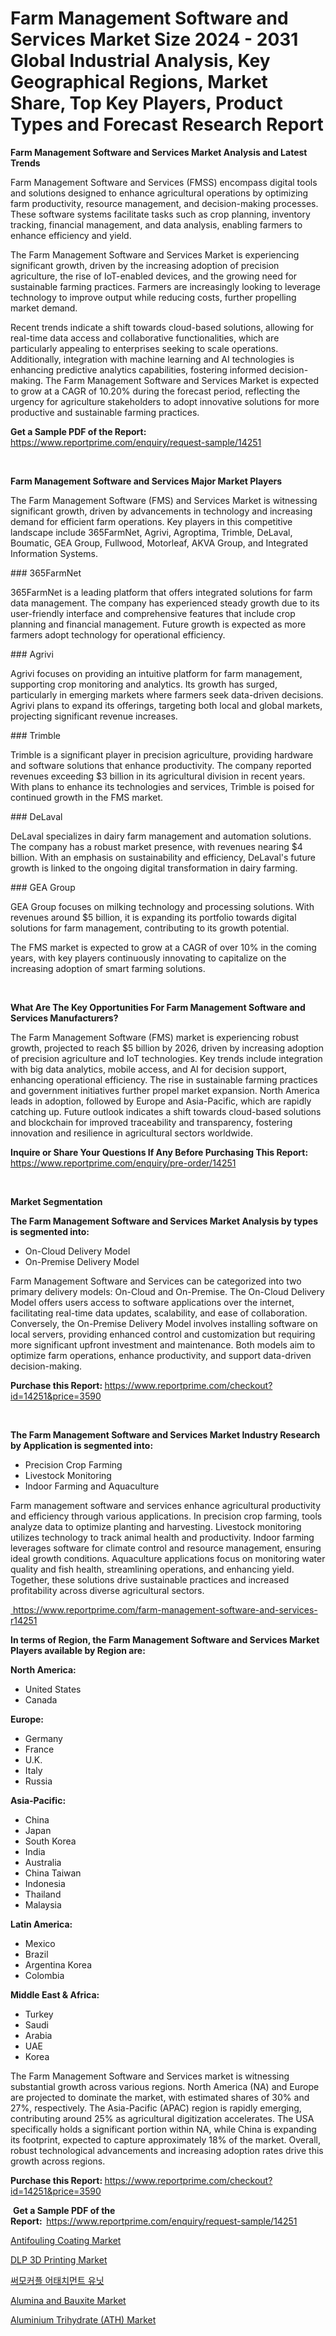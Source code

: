 <p><h1>Farm Management Software and Services Market Size 2024 - 2031 Global Industrial Analysis, Key Geographical Regions, Market Share, Top Key Players, Product Types and Forecast Research Report</h1></p><p><strong>Farm Management Software and Services Market Analysis and Latest Trends</strong></p>
<p><p>Farm Management Software and Services (FMSS) encompass digital tools and solutions designed to enhance agricultural operations by optimizing farm productivity, resource management, and decision-making processes. These software systems facilitate tasks such as crop planning, inventory tracking, financial management, and data analysis, enabling farmers to enhance efficiency and yield. </p><p>The Farm Management Software and Services Market is experiencing significant growth, driven by the increasing adoption of precision agriculture, the rise of IoT-enabled devices, and the growing need for sustainable farming practices. Farmers are increasingly looking to leverage technology to improve output while reducing costs, further propelling market demand. </p><p>Recent trends indicate a shift towards cloud-based solutions, allowing for real-time data access and collaborative functionalities, which are particularly appealing to enterprises seeking to scale operations. Additionally, integration with machine learning and AI technologies is enhancing predictive analytics capabilities, fostering informed decision-making. The Farm Management Software and Services Market is expected to grow at a CAGR of 10.20% during the forecast period, reflecting the urgency for agriculture stakeholders to adopt innovative solutions for more productive and sustainable farming practices.</p></p>
<p><strong>Get a Sample PDF of the Report:&nbsp;</strong> <a href="https://www.reportprime.com/enquiry/request-sample/14251">https://www.reportprime.com/enquiry/request-sample/14251</a></p>
<p>&nbsp;</p>
<p><strong>Farm Management Software and Services Major Market Players</strong></p>
<p><p>The Farm Management Software (FMS) and Services Market is witnessing significant growth, driven by advancements in technology and increasing demand for efficient farm operations. Key players in this competitive landscape include 365FarmNet, Agrivi, Agroptima, Trimble, DeLaval, Boumatic, GEA Group, Fullwood, Motorleaf, AKVA Group, and Integrated Information Systems.</p><p>### 365FarmNet</p><p>365FarmNet is a leading platform that offers integrated solutions for farm data management. The company has experienced steady growth due to its user-friendly interface and comprehensive features that include crop planning and financial management. Future growth is expected as more farmers adopt technology for operational efficiency.</p><p>### Agrivi</p><p>Agrivi focuses on providing an intuitive platform for farm management, supporting crop monitoring and analytics. Its growth has surged, particularly in emerging markets where farmers seek data-driven decisions. Agrivi plans to expand its offerings, targeting both local and global markets, projecting significant revenue increases.</p><p>### Trimble</p><p>Trimble is a significant player in precision agriculture, providing hardware and software solutions that enhance productivity. The company reported revenues exceeding $3 billion in its agricultural division in recent years. With plans to enhance its technologies and services, Trimble is poised for continued growth in the FMS market.</p><p>### DeLaval</p><p>DeLaval specializes in dairy farm management and automation solutions. The company has a robust market presence, with revenues nearing $4 billion. With an emphasis on sustainability and efficiency, DeLaval's future growth is linked to the ongoing digital transformation in dairy farming.</p><p>### GEA Group</p><p>GEA Group focuses on milking technology and processing solutions. With revenues around $5 billion, it is expanding its portfolio towards digital solutions for farm management, contributing to its growth potential.</p><p>The FMS market is expected to grow at a CAGR of over 10% in the coming years, with key players continuously innovating to capitalize on the increasing adoption of smart farming solutions.</p></p>
<p>&nbsp;</p>
<p><strong>What Are The Key Opportunities For Farm Management Software and Services Manufacturers?</strong></p>
<p><p>The Farm Management Software (FMS) market is experiencing robust growth, projected to reach $5 billion by 2026, driven by increasing adoption of precision agriculture and IoT technologies. Key trends include integration with big data analytics, mobile access, and AI for decision support, enhancing operational efficiency. The rise in sustainable farming practices and government initiatives further propel market expansion. North America leads in adoption, followed by Europe and Asia-Pacific, which are rapidly catching up. Future outlook indicates a shift towards cloud-based solutions and blockchain for improved traceability and transparency, fostering innovation and resilience in agricultural sectors worldwide.</p></p>
<p><strong>Inquire or Share Your Questions If Any Before Purchasing This Report:</strong> <a href="https://www.reportprime.com/enquiry/pre-order/14251">https://www.reportprime.com/enquiry/pre-order/14251</a></p>
<p>&nbsp;</p>
<p><strong>Market Segmentation</strong></p>
<p><strong>The Farm Management Software and Services Market Analysis by types is segmented into:</strong></p>
<p><ul><li>On-Cloud Delivery Model</li><li>On-Premise Delivery Model</li></ul></p>
<p><p>Farm Management Software and Services can be categorized into two primary delivery models: On-Cloud and On-Premise. The On-Cloud Delivery Model offers users access to software applications over the internet, facilitating real-time data updates, scalability, and ease of collaboration. Conversely, the On-Premise Delivery Model involves installing software on local servers, providing enhanced control and customization but requiring more significant upfront investment and maintenance. Both models aim to optimize farm operations, enhance productivity, and support data-driven decision-making.</p></p>
<p><strong>Purchase this Report:&nbsp;</strong><a href="https://www.reportprime.com/checkout?id=14251&price=3590">https://www.reportprime.com/checkout?id=14251&price=3590</a></p>
<p>&nbsp;</p>
<p><strong>The Farm Management Software and Services Market Industry Research by Application is segmented into:</strong></p>
<p><ul><li>Precision Crop Farming</li><li>Livestock Monitoring</li><li>Indoor Farming and Aquaculture</li></ul></p>
<p><p>Farm management software and services enhance agricultural productivity and efficiency through various applications. In precision crop farming, tools analyze data to optimize planting and harvesting. Livestock monitoring utilizes technology to track animal health and productivity. Indoor farming leverages software for climate control and resource management, ensuring ideal growth conditions. Aquaculture applications focus on monitoring water quality and fish health, streamlining operations, and enhancing yield. Together, these solutions drive sustainable practices and increased profitability across diverse agricultural sectors.</p></p>
<p><a href="https://www.reportprime.com/farm-management-software-and-services-r14251">&nbsp;https://www.reportprime.com/farm-management-software-and-services-r14251</a></p>
<p><strong>In terms of Region, the Farm Management Software and Services Market Players available by Region are:</strong></p>
<p>
    <p> <strong> North America: </strong>
        <ul>
            <li>United States</li>
            <li>Canada</li>
        </ul>
        </p> 
    <p> <strong> Europe: </strong>
        <ul>
            <li>Germany</li>
            <li>France</li>
            <li>U.K.</li>
            <li>Italy</li>
            <li>Russia</li>
        </ul>
        </p> 
    <p> <strong> Asia-Pacific: </strong>
        <ul>
            <li>China</li>
            <li>Japan</li>
            <li>South Korea</li>
            <li>India</li>
            <li>Australia</li>
            <li>China Taiwan</li>
            <li>Indonesia</li>
            <li>Thailand</li>
            <li>Malaysia</li>
        </ul>
        </p> 
    <p> <strong> Latin America: </strong>
        <ul>
            <li>Mexico</li>
            <li>Brazil</li>
            <li>Argentina Korea</li>
            <li>Colombia</li>
        </ul>
        </p> 
    <p> <strong> Middle East & Africa: </strong>
        <ul>
            <li>Turkey</li>
            <li>Saudi</li>
            <li>Arabia</li>
            <li>UAE</li>
            <li>Korea</li>
        </ul>
    </p>
    </p>
<p><p>The Farm Management Software and Services market is witnessing substantial growth across various regions. North America (NA) and Europe are projected to dominate the market, with estimated shares of 30% and 27%, respectively. The Asia-Pacific (APAC) region is rapidly emerging, contributing around 25% as agricultural digitization accelerates. The USA specifically holds a significant portion within NA, while China is expanding its footprint, expected to capture approximately 18% of the market. Overall, robust technological advancements and increasing adoption rates drive this growth across regions.</p></p>
<p><strong>Purchase this Report: </strong><a href="https://www.reportprime.com/checkout?id=14251&price=3590">https://www.reportprime.com/checkout?id=14251&price=3590</a></p>
<p>&nbsp;<strong>Get a Sample PDF of the Report:&nbsp;&nbsp;</strong><a href="https://www.reportprime.com/enquiry/request-sample/14251">https://www.reportprime.com/enquiry/request-sample/14251</a></p>
<p><strong></strong></p>
<p><p><a href="https://www.linkedin.com/pulse/antifouling-coating-market-research-report-exploring-size-rwmle?trackingId=R7w7KmOfR7ODu4Jh71XwNQ%3D%3D">Antifouling Coating Market</a></p><p><a href="https://github.com/MelgarBasny/Market-Research-Report-List-1/blob/main/dlp-3d-printing-market.md">DLP 3D Printing Market</a></p><p><a href="https://medium.com/@lorenzogirl/2024%EB%85%84%EB%B6%80%ED%84%B0-2031%EB%85%84%EA%B9%8C%EC%A7%80%EC%9D%98-%EA%B8%80%EB%A1%9C%EB%B2%8C-%EC%97%B4%EC%A0%84%EB%8C%80-%EB%B6%80%EC%B0%A9-%EC%9E%A5%EC%B9%98-%EC%8B%9C%EC%9E%A5-%EA%B8%B0%ED%9A%8C-%EB%B0%8F-%EC%A0%84%EB%A7%9D-c502bf34e2ea">써모커플 어태치먼트 유닛</a></p><p><a href="https://issuu.com/reportprime-2/docs/alumina-and-bauxite-market-size-203_f7af7ee14081f2">Alumina and Bauxite Market</a></p><p><a href="https://issuu.com/reportprime-2/docs/aluminium-trihydrate-ath-market-siz_73199fa9a36528">Aluminium Trihydrate (ATH) Market</a></p></p>